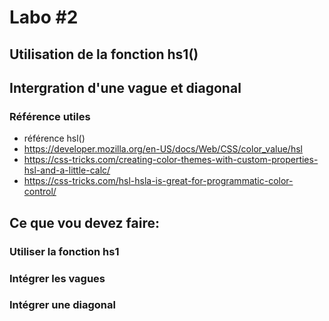 # Labo #2
## Utilisation de la fonction hs1()
## Intergration d'une vague et diagonal

### Référence utiles
- référence hsl()
 - https://developer.mozilla.org/en-US/docs/Web/CSS/color_value/hsl
 - https://css-tricks.com/creating-color-themes-with-custom-properties-hsl-and-a-little-calc/
 - https://css-tricks.com/hsl-hsla-is-great-for-programmatic-color-control/

## Ce que vou devez faire:
### Utiliser la fonction hs1
### Intégrer les vagues
### Intégrer une diagonal
